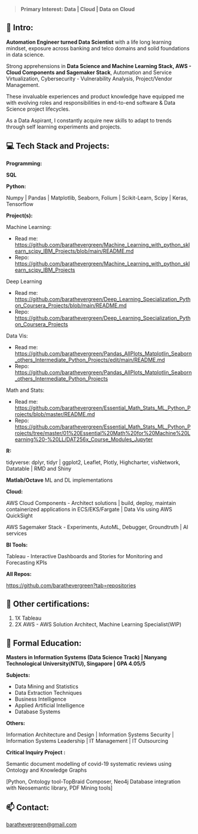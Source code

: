 
> __Primary Interest: Data | Cloud | Data on Cloud__

## 👀  Intro: 

__Automation Engineer turned Data Scientist__ with a life long learning mindset, exposure across banking and telco domains and solid foundations in data science. 

Strong apprehensions in __Data Science and Machine Learning Stack, AWS - Cloud Components and Sagemaker Stack__, Automation and Service Virtualization, Cybersecurity - Vulnerability Analysis, Project/Vendor Management.

These invaluable experiences and product knowledge have equipped me with evolving roles and responsibilities in end-to-end software & Data Science project lifecycles. 

As a Data Aspirant, I constantly acquire new skills to adapt to trends through self learning experiments and projects.


## :computer:  Tech Stack and Projects: 

__Programming:__

__SQL__

__Python:__

Numpy | Pandas | Matplotlib, Seaborn, Folium | Scikit-Learn, Scipy | Keras, Tensorflow

__Project(s):__

Machine Learning: 
- Read me: https://github.com/barathevergreen/Machine_Learning_with_python_sklearn_scipy_IBM_Projects/blob/main/README.md
- Repo: https://github.com/barathevergreen/Machine_Learning_with_python_sklearn_scipy_IBM_Projects

Deep Learning 
- Read me: https://github.com/barathevergreen/Deep_Learning_Specialization_Python_Coursera_Projects/blob/main/README.md
- Repo: https://github.com/barathevergreen/Deep_Learning_Specialization_Python_Coursera_Projects

Data Vis:
- Read me: https://github.com/barathevergreen/Pandas_AllPlots_Matplotlin_Seaborn_others_Intermediate_Python_Projects/edit/main/README.md
- Repo: https://github.com/barathevergreen/Pandas_AllPlots_Matplotlin_Seaborn_others_Intermediate_Python_Projects

Math and Stats:
- Read me: https://github.com/barathevergreen/Essential_Math_Stats_ML_Python_Projects/blob/master/README.md
- Repo: https://github.com/barathevergreen/Essential_Math_Stats_ML_Python_Projects/tree/master/01%20Essential%20Math%20for%20Machine%20Learning%20-%20LL/DAT256x_Course_Modules_Jupyter


__R:__ 

tidyverse: dplyr, tidyr | ggplot2, Leaflet, Plotly, Highcharter, visNetwork, Datatable | RMD and Shiny


__Matlab/Octave__ ML and DL implementations

__Cloud:__

AWS Cloud Components - Architect solutions | build, deploy, maintain containerized applications in ECS/EKS/Fargate | Data Vis using AWS QuickSight

AWS Sagemaker Stack - Experiments, AutoML, Debugger, Groundtruth | AI services

__BI Tools:__

Tableau - Interactive Dashboards and Stories for Monitoring and Forecasting KPIs

__All Repos:__

https://github.com/barathevergreen?tab=repositories

## :memo: Other certifications:
1. 1X Tableau
2. 2X AWS - AWS Solution Architect, Machine Learning Specialist(WIP)

## :book: Formal Education:

__Masters in Information Systems (Data Science Track) | Nanyang Technological University(NTU), Singapore | GPA 4.05/5__

__Subjects:__
- Data Mining and Statistics
- Data Extraction Techniques
- Business Intelligence
- Applied Artificial Intelligence
- Database Systems

__Others:__

Information Architecture and Design | Information Systems Security | Information Systems Leadership | IT Management | IT Outsourcing

__Critical Inquiry Project :__

Semantic document modelling of covid-19 systematic reviews using Ontology and Knowledge Graphs

[Python, Ontology tool-TopBraid Composer, Neo4j Database integration with Neosemantic library, PDF Mining tools]


## 📫 Contact: 

barathevergreen@gmail.com

<!---
barathevergreen/barathevergreen is a ✨ special ✨ repository because its `README.md` (this file) appears on your GitHub profile.
You can click the Preview link to take a look at your changes.
--->
